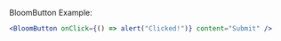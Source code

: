 BloomButton Example:

```jsx
<BloomButton onClick={() => alert("Clicked!")} content="Submit" />
```
